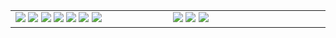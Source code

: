 <table cellspacing="0" cellpadding="0" style="border-collapse: collapse; border: none;">
  <tbody>
  <tr style="border: none;">
    <td width="400px" style="border: none; vertical-align: top;">
      <img src="https://github.com/kanekotic/kanekotic/blob/main/header.svg">
      <img src="https://github.com/kanekotic/kanekotic/blob/main/repositories.svg">
      <img src="https://github.com/kanekotic/kanekotic/blob/main/posts.svg">
      <img src="https://github.com/kanekotic/kanekotic/blob/main/languages.svg">
      <img src="https://github.com/kanekotic/kanekotic/blob/main/topics.svg">
      <img src="https://github.com/kanekotic/kanekotic/blob/main/followup.svg">
      <img src="https://github.com/kanekotic/kanekotic/blob/main/reactions.svg">
    </td>
    <td width="400px" style="border: none; vertical-align: top;">
      <img src="https://github.com/kanekotic/kanekotic/blob/main/activity-community.svg">
      <img src="https://github.com/kanekotic/kanekotic/blob/main/stackoverflow.svg">
      <img src="https://github.com/kanekotic/kanekotic/blob/main/achievements.svg">
    </td>
  </tr>
  </tbody>
</table>
